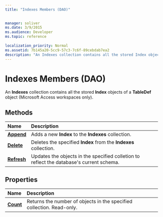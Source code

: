 ```yaml
---
title: "Indexes Members (DAO)"
 
 
manager: soliver
ms.date: 3/9/2015
ms.audience: Developer
ms.topic: reference
  
localization_priority: Normal
ms.assetid: 7b145a20-5cc9-57c3-7c6f-89cebdab7ea2
description: "An Indexes collection contains all the stored Index objects of a TableDef object (Microsoft Access workspaces only)."
---
```


# Indexes Members (DAO)

An **Indexes** collection contains all the stored **Index** objects of a **TableDef** object (Microsoft Access workspaces only). 
  
## Methods

|**Name**|**Description**|
|:-----|:-----|
|**[Append](indexes-append-method-dao.md)** <br/> |Adds a new **Index** to the **Indexes** collection.  <br/> |
|**[Delete](indexes-delete-method-dao.md)** <br/> |Deletes the specified **Index** from the **Indexes** collection.  <br/> |
|**[Refresh](indexes-refresh-method-dao.md)** <br/> |Updates the objects in the specified colletion to reflect the database's current schema.  <br/> |
   
## Properties

|**Name**|**Description**|
|:-----|:-----|
|**[Count](indexes-count-property-dao.md)** <br/> |Returns the number of objects in the specified collection. Read-only.  <br/> |
   

